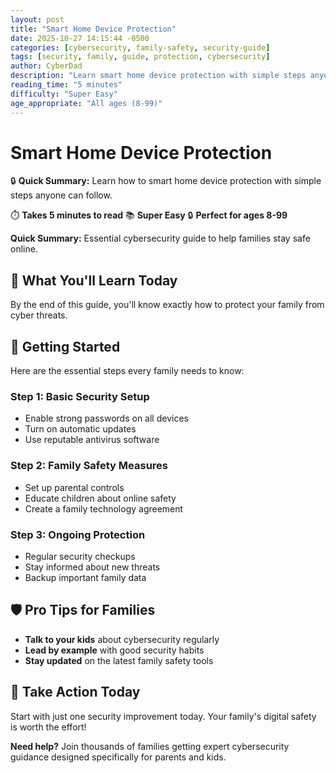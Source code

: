 ```yaml
---
layout: post
title: "Smart Home Device Protection"
date: 2025-10-27 14:15:44 -0500
categories: [cybersecurity, family-safety, security-guide]
tags: [security, family, guide, protection, cybersecurity]
author: CyberDad
description: "Learn smart home device protection with simple steps anyone can follow."
reading_time: "5 minutes"
difficulty: "Super Easy"
age_appropriate: "All ages (8-99)"
---
```


# Smart Home Device Protection

🔒 **Quick Summary:** Learn how to smart home device protection with simple steps anyone can follow.

⏱️ **Takes 5 minutes to read** 📚 **Super Easy** 🔒 **Perfect for ages 8-99**

**Quick Summary:** Essential cybersecurity guide to help families stay safe online.

## 🎯 What You'll Learn Today

By the end of this guide, you'll know exactly how to protect your family from cyber threats.

## 🚀 Getting Started

Here are the essential steps every family needs to know:

### Step 1: Basic Security Setup
- Enable strong passwords on all devices
- Turn on automatic updates
- Use reputable antivirus software

### Step 2: Family Safety Measures  
- Set up parental controls
- Educate children about online safety
- Create a family technology agreement

### Step 3: Ongoing Protection
- Regular security checkups
- Stay informed about new threats
- Backup important family data

## 🛡️ Pro Tips for Families

- **Talk to your kids** about cybersecurity regularly
- **Lead by example** with good security habits  
- **Stay updated** on the latest family safety tools

## 🎯 Take Action Today

Start with just one security improvement today. Your family's digital safety is worth the effort!

**Need help?** Join thousands of families getting expert cybersecurity guidance designed specifically for parents and kids.